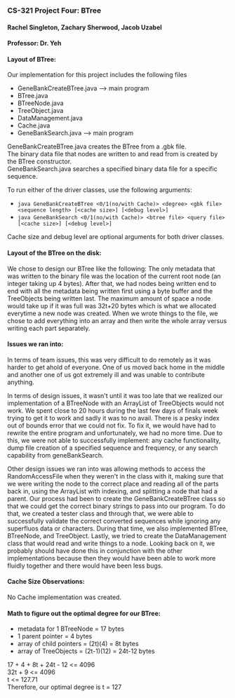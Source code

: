 ### CS-321 Project Four: BTree
#### Rachel Singleton, Zachary Sherwood, Jacob Uzabel
#### Professor: Dr. Yeh

#### Layout of BTree:
Our implementation for this project includes the following files
* GeneBankCreateBTree.java --> main program
* BTree.java
* BTreeNode.java
* TreeObject.java
* DataManagement.java
* Cache.java
* GeneBankSearch.java --> main program

GeneBankCreateBTree.java creates the BTree from a .gbk file.  
The binary data file that nodes are written to and read from is created by the BTree constructor.  
GeneBankSearch.java searches a specified binary data file for a specific sequence.  

To run either of the driver classes, use the following arguments:
* `java GeneBankCreateBTree <0/1(no/with Cache)> <degree> <gbk file> <sequence length> [<cache size>] [<debug level>]`
* `java GeneBankSearch <0/1(no/with Cache)> <btree file> <query file> [<cache size>] [<debug level>]`
  
Cache size and debug level are optional arguments for both driver classes. 

#### Layout of the BTree on the disk:
We chose to design our BTree like the following:
The only metadata that was written to the binary file was the location of the current root node (an integer taking up 4 bytes). After that, we had nodes being written end to end with all the metadata being written first using a byte buffer and the TreeObjects being written last. The maximum amount of space a node would take up if it was full was 32t+20 bytes which is what we allocated everytime a new node was created. When we wrote things to the file, we chose to add everything into an array and then write the whole array versus writing each part separately. 


#### Issues we ran into:
In terms of team issues, this was very difficult to do remotely as it was harder to get ahold of everyone. One of us moved back home in the middle and another one of us got extremely ill and was unable to contribute anything. 

In terms of design issues, it wasn't until it was too late that we realized our implementation of a BTreeNode with an ArrayList of TreeObjects would not work. We spent close to 20 hours during the last few days of finals week trying to get it to work and sadly it was to no avail. There is a pesky index out of bounds error that we could not fix. To fix it, we would have had to rewrite the entire program and unfortunately, we had no more time. Due to this, we were not able to successfully implement: any cache functionality, dump file creation of a specified sequence and frequency, or any search capability from geneBankSearch. 

Other design issues we ran into was allowing methods to access the RandomAccessFile when they weren't in the class with it, making sure that we were writing the node to the correct place and reading all of the parts back in, using the ArrayList with indexing, and splitting a node that had a parent. Our process had been to create the GeneBankCreateBTree class so that we could get the correct binary strings to pass into our program. To do that, we created a tester class and through that, we were able to successfully validate the correct converted sequences while ignoring any superfluos data or characters. During that time, we also implemented BTree, BTreeNode, and TreeObject. Lastly, we tried to create the DataManagement class that would read and write things to a node. Looking back on it, we probably should have done this in conjunction with the other implementations because then they would have been able to work more fluidly together and there would have been less bugs. 

#### Cache Size Observations:
No Cache implementation was created. 

#### Math to figure out the optimal degree for our BTree:
* metadata for 1 BTreeNode = 17 bytes
* 1 parent pointer = 4 bytes
* array of child pointers = (2t)(4) = 8t bytes
* array of TreeObjects = (2t-1)(12) = 24t-12 bytes

17 + 4 + 8t + 24t - 12 <= 4096  
32t + 9 <= 4096  
t <= 127.71  
Therefore, our optimal degree is t = 127


